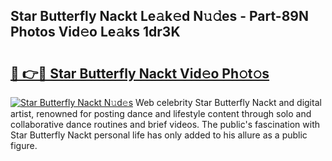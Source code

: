 ## Star Butterfly Nackt Le𝚊k𝚎d N𝚞𝚍es - Part-89N Photos Vid𝚎o Le𝚊ks 1dr3K

# <h2><a href="http://fb08ng4.evod.top/?m=Star+Butterfly+Nackt">🔗 👉🔴 Star Butterfly Nackt Vid𝚎o Ph𝚘t𝚘s</a></h2>

[![Star Butterfly Nackt N𝚞d𝚎s](https://i.imgur.com/8V9OHl7.gif)](http://fb08ng4.evod.top/?m=Star+Butterfly+Nackt)
Web celebrity Star Butterfly Nackt and digital artist, renowned for posting dance and lifestyle content through solo and collaborative dance routines and brief videos. The public's fascination with Star Butterfly Nackt personal life has only added to his allure as a public figure. 
